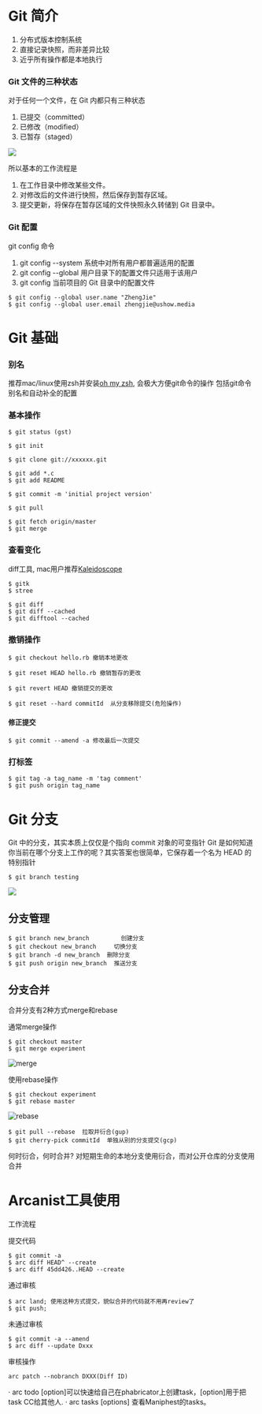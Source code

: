 # Git 简介

1. 分布式版本控制系统
2. 直接记录快照，而非差异比较
3. 近乎所有操作都是本地执行

### Git 文件的三种状态

对于任何一个文件，在 Git 内都只有三种状态

1. 已提交（committed）
2. 已修改（modified）
3. 已暂存（staged）

![](git_file_follow.png)

所以基本的工作流程是

1. 在工作目录中修改某些文件。
2. 对修改后的文件进行快照，然后保存到暂存区域。
3. 提交更新，将保存在暂存区域的文件快照永久转储到 Git 目录中。

### Git 配置
git config 命令

1.  git config --system 系统中对所有用户都普遍适用的配置
2.  git config --global 用户目录下的配置文件只适用于该用户
3.  git config  当前项目的 Git 目录中的配置文件

```
$ git config --global user.name "ZhengJie"
$ git config --global user.email zhengjie@ushow.media
```

# Git 基础

### 别名

推荐mac/linux使用zsh并安装[oh my zsh](http://ohmyz.sh/), 会极大方便git命令的操作
包括git命令别名和自动补全的配置

### 基本操作

```
$ git status (gst)

$ git init

$ git clone git://xxxxxx.git

$ git add *.c
$ git add README 

$ git commit -m 'initial project version'

$ git pull  

$ git fetch origin/master
$ git merge

```

### 查看变化

diff工具, mac用户推荐[Kaleidoscope](http://www.kaleidoscopeapp.com/)

```
$ gitk
$ stree

$ git diff
$ git diff --cached
$ git difftool --cached

```

### 撤销操作

```
$ git checkout hello.rb 撤销本地更改

```

```
$ git reset HEAD hello.rb 撤销暂存的更改

```

```
$ git revert HEAD 撤销提交的更改

```

```
$ git reset --hard commitId  从分支移除提交(危险操作)

```

#### 修正提交

```
$ git commit --amend -a 修改最后一次提交
```

### 打标签

```
$ git tag -a tag_name -m 'tag comment'
$ git push origin tag_name
```

# Git 分支

Git 中的分支，其实本质上仅仅是个指向 commit 对象的可变指针
Git 是如何知道你当前在哪个分支上工作的呢？其实答案也很简单，它保存着一个名为 HEAD 的特别指针

```
$ git branch testing
```
![](git_branch.png)

## 分支管理

```
$ git branch new_branch  		创建分支
$ git checkout new_branch     切换分支
$ git branch -d new_branch 	删除分支
$ git push origin new_branch  推送分支

```

## 分支合并

合并分支有2种方式merge和rebase

通常merge操作

```
$ git checkout master
$ git merge experiment

```


![merge](git_merge.png)

使用rebase操作

```
$ git checkout experiment
$ git rebase master
```

![rebase](git_rebase.png)

```
$ git pull --rebase  拉取并衍合(gup)
$ git cherry-pick commitId  单独从别的分支提交(gcp)
```

何时衍合，何时合并? 对短期生命的本地分支使用衍合，而对公开仓库的分支使用合并

# Arcanist工具使用

工作流程

提交代码

```
$ git commit -a 
$ arc diff HEAD^ --create
$ arc diff 45dd426..HEAD --create

```
通过审核

```
$ arc land; 使用这种方式提交，貌似合并的代码就不用再review了 
$ git push;

```
未通过审核

```
$ git commit -a --amend
$ arc diff --update Dxxx
```
审核操作

```
arc patch --nobranch DXXX(Diff ID)

```
·	arc todo <description> [option]可以快速给自己在phabricator上创建task，[option]用于把task CC给其他人.
·	arc tasks [options] 查看Maniphest的tasks。








